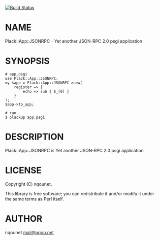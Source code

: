[![Build Status](https://travis-ci.org/nqounet/p5-plack-app-jsonrpc.png?branch=master)](https://travis-ci.org/nqounet/p5-plack-app-jsonrpc)
# NAME

Plack::App::JSONRPC - Yet another JSON-RPC 2.0 psgi application

# SYNOPSIS

    # app.psgi
    use Plack::App::JSONRPC;
    my $app = Plack::App::JSONRPC->new(
        register => {
            echo => sub { $_[0] }
        }
    );
    $app->to_app;

    # run
    $ plackup app.psgi

# DESCRIPTION

Plack::App::JSONRPC is Yet another JSON-RPC 2.0 psgi application

# LICENSE

Copyright (C) nqounet.

This library is free software; you can redistribute it and/or modify
it under the same terms as Perl itself.

# AUTHOR

nqounet <mail@nqou.net>
